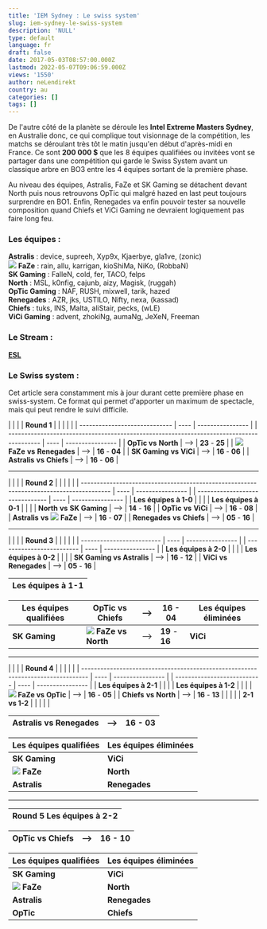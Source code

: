 ```yaml
---
title: 'IEM Sydney : Le swiss system'
slug: iem-sydney-le-swiss-system
description: 'NULL'
type: default
language: fr
draft: false
date: 2017-05-03T08:57:00.000Z
lastmod: 2022-05-07T09:06:59.000Z
views: '1550'
author: neLendirekt
country: au
categories: []
tags: []
---
```

De l'autre côté de la planète se déroule les **Intel Extreme Masters Sydney**, en Australie donc, ce qui complique tout visionnage de la compétition, les matchs se déroulant très tôt le matin jusqu'en début d'après-midi en France. Ce sont **200 000 $** que les 8 équipes qualifiées ou invitées vont se partager dans une compétition qui garde le Swiss System avant un classique arbre en BO3 entre les 4 équipes sortant de la première phase.

Au niveau des équipes, Astralis, FaZe et SK Gaming se détachent devant North puis nous retrouvons OpTic qui malgré hazed en last peut toujours surprendre en BO1\. Enfin, Renegades va enfin pouvoir tester sa nouvelle composition quand Chiefs et ViCi Gaming ne devraient logiquement pas faire long feu.

### **Les équipes :**

**Astralis** : device, supreeh, Xyp9x, Kjaerbye, gla1ve, (zonic)  
![](/storage/countries/flag/europe_flag_580d21b984714.gif) **FaZe** : rain, allu, karrigan, kioShiMa, NiKo, (RobbaN)  
**SK Gaming** : FalleN, cold, fer, TACO, felps  
**North** : MSL, k0nfig, cajunb, aizy, Magisk, (ruggah)  
**OpTic Gaming** : NAF, RUSH, mixwell, tarik, hazed  
**Renegades** : AZR, jks, USTILO, Nifty, nexa, (kassad)  
**Chiefs** : tuks, INS, Malta, aliStair, pecks, (wLE)  
**ViCi Gaming** : advent, zhokiNg, aumaNg, JeXeN, Freeman

### **Le Stream :**

**[ESL](https://www.twitch.tv/esl%5Fcsgo)**

### **Le Swiss system :**

Cet article sera constamment mis à jour durant cette première phase en swiss-system. Ce format qui permet d'apporter un maximum de spectacle, mais qui peut rendre le suivi difficile.

| |                             |      | **Round 1**      |  |                                                                                          |      |                  |
| ----------------------------- | ---- | ---------------- |  | ---------------------------------------------------------------------------------------- | ---- | ---------------- |
| **OpTic vs** **North**        | \--> | **23** \- **25** |  | ![](/storage/countries/flag/europe_flag_580d21b984714.gif) **FaZe** **vs** **Renegades** | \--> | **16** \- **04** |
| **SK Gaming** **vs** **ViCi** | \--> | **16** \- **06** |  | **Astralis** **vs** **Chiefs**                                                           | \--> | **16** \- **06** |

---

| |                                                                                       |      | **Round 2**      |  |                                 |      |                  |
| --------------------------------------------------------------------------------------- | ---- | ---------------- |  | ------------------------------- | ---- | ---------------- |
| **Les équipes à 1-0**                                                                   |      |                  |  | **Les équipes à 0-1**           |      |                  |
| **North** **vs** **SK Gaming**                                                          | \--> | **14** \- **16** |  | **OpTic** **vs** **ViCi**       | \--> | **16** \- **08** |
| **Astralis** **vs** ![](/storage/countries/flag/europe_flag_580d21b984714.gif) **FaZe** | \--> | **16** \- **07** |  | **Renegades** **vs** **Chiefs** | \--> | **05** \- **16** |

---

| |                         |      | **Round 3**      |  |                           |      |                  |
| ------------------------- | ---- | ---------------- |  | ------------------------- | ---- | ---------------- |
| **Les équipes à 2-0**     |      |                  |  | **Les équipes à 0-2**     |      |                  |
| **SK Gaming vs Astralis** | \--> | **16** \- **12** |  | **ViCi** **vs Renegades** | \--> | **05** \- **16** |

| **Les équipes à 1-1** |
| --------------------- |

| **Les équipes qualifiées** | **OpTic** **vs** **Chiefs**                                                  | \--> | **16** \- **04** | **Les équipes éliminées** |
| -------------------------- | ---------------------------------------------------------------------------- | ---- | ---------------- | ------------------------- |
| **SK Gaming**              | **![](/storage/countries/flag/europe_flag_580d21b984714.gif) FaZe vs North** | \--> | **19** \- **16** | **ViCi**                  |

---

| |                                                                                |      | **Round 4**      |  |                             |      |                  |
| -------------------------------------------------------------------------------- | ---- | ---------------- |  | --------------------------- | ---- | ---------------- |
| **Les équipes à 2-1**                                                            |      |                  |  | **Les équipes à 1-2**       |      |                  |
| **![](/storage/countries/flag/europe_flag_580d21b984714.gif) FaZe vs** **OpTic** | \--> | **16** \- **05** |  | **Chiefs** **vs** **North** | \--> | **16** \- **13** |
| |                                                                                |      | **2-1 vs 1-2**   |  |                             |      |                  |

| **Astralis vs Renegades** | \--> | **16** \- **03** |
| ------------------------- | ---- | ---------------- |

| **Les équipes qualifiées**                                          | **Les équipes éliminées** |
| ------------------------------------------------------------------- | ------------------------- |
| **SK Gaming**                                                       | **ViCi**                  |
| **![](/storage/countries/flag/europe_flag_580d21b984714.gif) FaZe** | **North**                 |
| **Astralis**                                                        | **Renegades**             |

---

| **Round 5** **Les équipes à 2-2** |
| --------------------------------- |

| **OpTic** **vs Chiefs** | \--> | **16** \- **10** |
| ----------------------- | ---- | ---------------- |

| **Les équipes qualifiées**                                          | **Les équipes éliminées** |
| ------------------------------------------------------------------- | ------------------------- |
| **SK Gaming**                                                       | **ViCi**                  |
| **![](/storage/countries/flag/europe_flag_580d21b984714.gif) FaZe** | **North**                 |
| **Astralis**                                                        | **Renegades**             |
| **OpTic**                                                           | **Chiefs**                |
